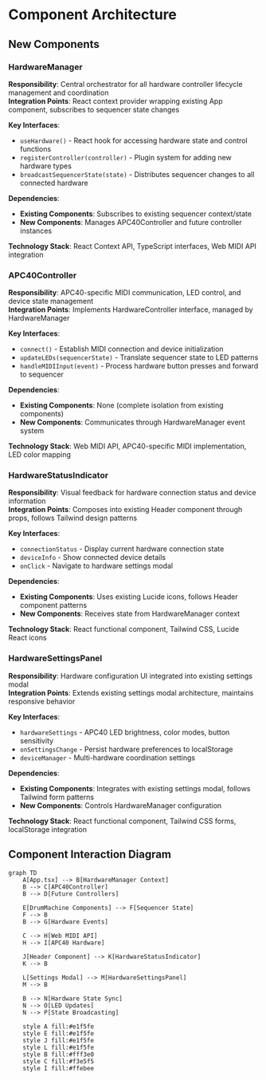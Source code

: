 # Component Architecture

## New Components

### HardwareManager
**Responsibility**: Central orchestrator for all hardware controller lifecycle management and coordination  
**Integration Points**: React context provider wrapping existing App component, subscribes to sequencer state changes

**Key Interfaces**:
- `useHardware()` - React hook for accessing hardware state and control functions
- `registerController(controller)` - Plugin system for adding new hardware types
- `broadcastSequencerState(state)` - Distributes sequencer changes to all connected hardware

**Dependencies**:
- **Existing Components**: Subscribes to existing sequencer context/state
- **New Components**: Manages APC40Controller and future controller instances

**Technology Stack**: React Context API, TypeScript interfaces, Web MIDI API integration

### APC40Controller
**Responsibility**: APC40-specific MIDI communication, LED control, and device state management  
**Integration Points**: Implements HardwareController interface, managed by HardwareManager

**Key Interfaces**:
- `connect()` - Establish MIDI connection and device initialization
- `updateLEDs(sequencerState)` - Translate sequencer state to LED patterns
- `handleMIDIInput(event)` - Process hardware button presses and forward to sequencer

**Dependencies**:
- **Existing Components**: None (complete isolation from existing components)
- **New Components**: Communicates through HardwareManager event system

**Technology Stack**: Web MIDI API, APC40-specific MIDI implementation, LED color mapping

### HardwareStatusIndicator
**Responsibility**: Visual feedback for hardware connection status and device information  
**Integration Points**: Composes into existing Header component through props, follows Tailwind design patterns

**Key Interfaces**:
- `connectionStatus` - Display current hardware connection state
- `deviceInfo` - Show connected device details
- `onClick` - Navigate to hardware settings modal

**Dependencies**:
- **Existing Components**: Uses existing Lucide icons, follows Header component patterns
- **New Components**: Receives state from HardwareManager context

**Technology Stack**: React functional component, Tailwind CSS, Lucide React icons

### HardwareSettingsPanel
**Responsibility**: Hardware configuration UI integrated into existing settings modal  
**Integration Points**: Extends existing settings modal architecture, maintains responsive behavior

**Key Interfaces**:
- `hardwareSettings` - APC40 LED brightness, color modes, button sensitivity
- `onSettingsChange` - Persist hardware preferences to localStorage
- `deviceManager` - Multi-hardware coordination settings

**Dependencies**:
- **Existing Components**: Integrates with existing settings modal, follows Tailwind form patterns
- **New Components**: Controls HardwareManager configuration

**Technology Stack**: React functional component, Tailwind CSS forms, localStorage integration

## Component Interaction Diagram

```mermaid
graph TD
    A[App.tsx] --> B[HardwareManager Context]
    B --> C[APC40Controller]
    B --> D[Future Controllers]
    
    E[DrumMachine Components] --> F[Sequencer State]
    F --> B
    B --> G[Hardware Events]
    
    C --> H[Web MIDI API]
    H --> I[APC40 Hardware]
    
    J[Header Component] --> K[HardwareStatusIndicator]
    K --> B
    
    L[Settings Modal] --> M[HardwareSettingsPanel] 
    M --> B
    
    B --> N[Hardware State Sync]
    N --> O[LED Updates]
    N --> P[State Broadcasting]
    
    style A fill:#e1f5fe
    style E fill:#e1f5fe
    style J fill:#e1f5fe
    style L fill:#e1f5fe
    style B fill:#fff3e0
    style C fill:#f3e5f5
    style I fill:#ffebee
```
